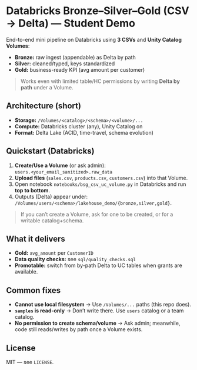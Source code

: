 # Databricks Bronze–Silver–Gold (CSV → Delta) — Student Demo

End-to-end mini pipeline on Databricks using **3 CSVs** and **Unity Catalog Volumes**:
- **Bronze:** raw ingest (appendable) as Delta by path  
- **Silver:** cleaned/typed, keys standardized  
- **Gold:** business-ready KPI (avg amount per customer)  

> Works even with limited table/HC permissions by writing **Delta by path** under a Volume.

## Architecture (short)
- **Storage:** `/Volumes/<catalog>/<schema>/<volume>/...`
- **Compute:** Databricks cluster (any), Unity Catalog on
- **Format:** Delta Lake (ACID, time-travel, schema evolution)

## Quickstart (Databricks)
1. **Create/Use a Volume** (or ask admin):  
   `users.<your_email_sanitized>.raw_data`
2. **Upload files** (`sales.csv`, `products.csv`, `customers.csv`) into that Volume.
3. Open notebook `notebooks/bsg_csv_uc_volume.py` in Databricks and run **top to bottom**.
4. Outputs (Delta) appear under:  
   `/Volumes/users/<schema>/lakehouse_demo/{bronze,silver,gold}`.

> If you can’t create a Volume, ask for one to be created, or for a writable catalog+schema.

## What it delivers
- **Gold:** `avg_amount` per `CustomerID`
- **Data quality checks:** see `sql/quality_checks.sql`
- **Promotable:** switch from by-path Delta to UC tables when grants are available.

## Common fixes
- **Cannot use local filesystem** → Use `/Volumes/...` paths (this repo does).  
- **`samples` is read-only** → Don’t write there. Use `users` catalog or a team catalog.  
- **No permission to create schema/volume** → Ask admin; meanwhile, code still reads/writes by path once a Volume exists.

## License
MIT — see `LICENSE`.
